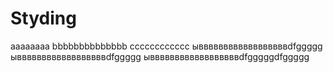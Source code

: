 # Styding
aaaaaaaa
bbbbbbbbbbbbbb
cccccccccccc
ыввввввввввввввввввdfggggg
ыввввввввввввввввввdfggggg
ыввввввввввввввввввdfgggggdfggggg

